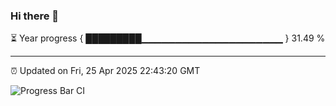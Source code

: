 ### Hi there 👋

⏳ Year progress { █████████▁▁▁▁▁▁▁▁▁▁▁▁▁▁▁▁▁▁▁▁▁ } 31.49 %

---

⏰ Updated on Fri, 25 Apr 2025 22:43:20 GMT

![Progress Bar CI](https://github.com/IshwaranRudhara/GIT-ACTION/workflows/Progress%20Bar%20CI/badge.svg)
